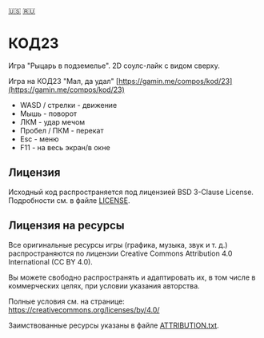 [🇺🇸](./README.md)
[🇷🇺](./README_ru.md)
# КОД23
Игра "Рыцарь в подземелье". 2D соулс-лайк с видом сверху.

Игра на КОД23 "Мал, да удал" [https://gamin.me/compos/kod/23](https://gamin.me/compos/kod/23)

* WASD / стрелки - движение
* Мышь - поворот
* ЛКМ - удар мечом
* Пробел / ПКМ - перекат
* Esc - меню
* F11 - на весь экран/в окне

## Лицензия

Исходный код распространяется под лицензией BSD 3-Clause License.
Подробности см. в файле [LICENSE](./LICENSE).

## Лицензия на ресурсы

Все оригинальные ресурсы игры (графика, музыка, звук и т. д.) распространяются по лицензии Creative Commons Attribution 4.0 International (CC BY 4.0).

Вы можете свободно распространять и адаптировать их, в том числе в коммерческих целях, при условии указания авторства.

Полные условия см. на странице: https://creativecommons.org/licenses/by/4.0/

Заимствованные ресурсы указаны в файле [ATTRIBUTION.txt](./resources/ATTRIBUTION.txt).
